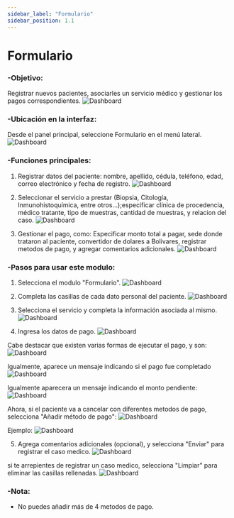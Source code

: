 ```yaml
---
sidebar_label: "Formulario"
sidebar_position: 1.1
---
```


# Formulario

### -Objetivo:
Registrar nuevos pacientes, asociarles un servicio médico y gestionar los pagos correspondientes.
![Dashboard](//img/img_solhub/exp.pro.1.1.formulario/0.webp)

### -Ubicación en la interfaz:
Desde el panel principal, seleccione Formulario en el menú lateral.
![Dashboard](//img/img_solhub/exp.pro.1.1.formulario/1.webp)

### -Funciones principales:

1. Registrar datos del paciente: nombre, apellido, cédula, teléfono, edad, correo electrónico y fecha de registro.
![Dashboard](/img/img_solhub/exp.pro.1.1.formulario/2.webp)

2. Seleccionar el servicio a prestar (Biopsia, Citología, Inmunohistoquímica, entre otros...);especificar clínica de procedencia, médico tratante, tipo de muestras, cantidad de muestras, y relacion del caso.
![Dashboard](/img/img_solhub/exp.pro.1.1.formulario/3.webp)

3. Gestionar el pago, como: Especificar monto total a pagar, sede donde trataron al paciente, convertidor de dolares a Bolivares, registrar metodos de pago, y agregar comentarios adicionales.
![Dashboard](/img/img_solhub/exp.pro.1.1.formulario/4.webp)


### -Pasos para usar este modulo:

1. Selecciona el modulo "Formulario".
![Dashboard](/img/img_solhub/exp.pro.1.1.formulario/2.webp)

2. Completa las casillas de cada dato personal del paciente.
![Dashboard](/img/img_solhub/exp.pro.1.1.formulario/6.webp)

3. Selecciona el servicio y completa la información asociada al mismo.
![Dashboard](/img/img_solhub/exp.pro.1.1.formulario/7.webp)

4. Ingresa los datos de pago.
![Dashboard](/img/img_solhub/exp.pro.1.1.formulario/8.webp)

Cabe destacar que existen varias formas de ejecutar el pago, y son: 
![Dashboard](/img/img_solhub/exp.pro.1.1.formulario/9.webp)

Igualmente, aparece un mensaje indicando si el pago fue completado
![Dashboard](/img/img_solhub/exp.pro.1.1.formulario/10.webp)

Igualmente aparecera un mensaje indicando el monto pendiente:
![Dashboard](/img/img_solhub/exp.pro.1.1.formulario/11.webp)

Ahora, si el paciente va a cancelar con diferentes metodos de pago, selecciona "Añadir método de pago":
![Dashboard](/img/img_solhub/exp.pro.1.1.formulario/12.webp)

Ejemplo:
![Dashboard](/img/img_solhub/exp.pro.1.1.formulario/13.webp)


5. Agrega comentarios adicionales (opcional), y selecciona "Enviar" para registrar el caso medico.
![Dashboard](/img/img_solhub/exp.pro.1.1.formulario/14.webp)

si te arrepientes de registrar un caso medico, selecciona "Limpiar" para eliminar las casillas rellenadas.
![Dashboard](/img/img_solhub/exp.pro.1.1.formulario/15.webp)

### -Nota:

- No puedes añadir más de 4 metodos de pago.